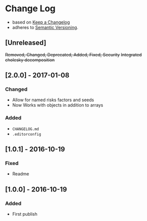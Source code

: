 <!-- markdownlint-disable MD012 MD022 MD024 MD026 MD032 MD041 -->

# Change Log

- based on [Keep a Changelog](http://keepachangelog.com/)
- adheres to [Semantic Versioning](http://semver.org/).

## [Unreleased]
~~Removed, Changed, Deprecated, Added, Fixed, Security~~
~~Integrated cholesky decomposition~~


## [2.0.0] - 2017-01-08
### Changed
- Allow for named risks factors and seeds
- Now Works with objects in addition to arrays

### Added
- `CHANGELOG.md`
- `.editorconfig`


## [1.0.1] - 2016-10-19
### Fixed
- Readme


## [1.0.0] - 2016-10-19
### Added
- First publish
